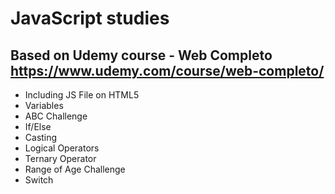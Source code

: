 # JavaScript studies  
## Based on Udemy course - Web Completo https://www.udemy.com/course/web-completo/

- Including JS File on HTML5
- Variables
- ABC Challenge
- If/Else
- Casting
- Logical Operators
- Ternary Operator
- Range of Age Challenge
- Switch